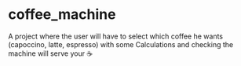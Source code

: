 # coffee_machine
A project where the user will have to select which coffee he wants (capoccino, latte, espresso) with some Calculations and checking the machine will serve your ☕
